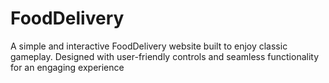 # FoodDelivery
A simple and interactive FoodDelivery website built to enjoy classic gameplay. Designed with user-friendly controls and seamless functionality for an engaging experience
